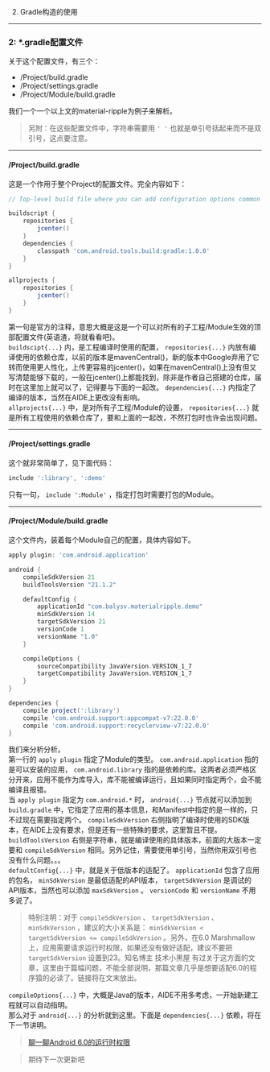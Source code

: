 2. Gradle构造的使用
-------
### 2: *.gradle配置文件  
关于这个配置文件，有三个：

- /Project/build.gradle
- /Project/settings.gradle
- /Project/Module/build.gradle

我们一个一个以上文的material-ripple为例子来解析。 
> 另附：在这些配置文件中，字符串需要用 `' '` 也就是单引号括起来而不是双引号，这点要注意。

**** 
#### /Project/build.gradle

这是一个作用于整个Project的配置文件。完全内容如下：
```groovy
// Top-level build file where you can add configuration options common to all sub-projects/modules.

buildscript {
    repositories {
        jcenter()
    }
    dependencies {
        classpath 'com.android.tools.build:gradle:1.0.0'
    }
}

allprojects {
    repositories {
        jcenter()
    }
}
```
第一句是官方的注释，意思大概是这是一个可以对所有的子工程/Module生效的顶部配置文件(英语渣，将就看看吧)。  
 `buildscipt{...}` 内，是工程编译时使用的配置， `repositories{...}` 内放有编译使用的依赖仓库，以前的版本是mavenCentral()，新的版本中Google弃用了它转而使用更人性化，上传更容易的jcenter()，如果在mavenCentral()上没有但又写清楚能够下载的，一般在jcenter()上都能找到，除非是作者自己搭建的仓库，届时在这里加上就可以了，记得要与下面的一起改。 `dependencies{...}` 内指定了编译的版本，当然在AIDE上更改没有影响。  
 `allprojects{...}` 中，是对所有子工程/Module的设置， `repositories{...}` 就是所有工程使用的依赖仓库了，要和上面的一起改，不然打包时也许会出现问题。  
****
#### /Project/settings.gradle

这个就非常简单了，见下面代码：
```groovy
include ':library', ':demo'
```
只有一句， `include ':Module'` ，指定打包时需要打包的Module。  
  
****
#### /Project/Module/build.gradle

这个文件内，装着每个Module自己的配置，具体内容如下。  
```groovy
apply plugin: 'com.android.application'

android {
    compileSdkVersion 21
    buildToolsVersion "21.1.2"

    defaultConfig {
        applicationId "com.balysv.materialripple.demo"
        minSdkVersion 14
        targetSdkVersion 21
        versionCode 1
        versionName "1.0"
    }

    compileOptions {
        sourceCompatibility JavaVersion.VERSION_1_7
        targetCompatibility JavaVersion.VERSION_1_7
    }
}

dependencies {
    compile project(':library')
    compile 'com.android.support:appcompat-v7:22.0.0'
    compile 'com.android.support:recyclerview-v7:22.0.0'
}
```
我们来分析分析。  
第一行的 `apply plugin` 指定了Module的类型。 `com.android.application` 指的是可以安装的应用， `com.android.library` 指的是依赖的库。这两者必须严格区分开来，应用不能作为库导入，库不能被编译运行，且如果同时指定两个，会不能编译且报错。  
当 `apply plugin` 指定为 `com.android.*` 时， `android{...}` 节点就可以添加到 `build.gradle` 中，它指定了应用的基本信息，和Manifest中指定的是一样的，只不过现在需要指定两个。 `compileSdkVersion` 右侧指明了编译时使用的SDK版本，在AIDE上没有要求，但是还有一些特殊的要求，这里暂且不提。 `buildToolsVersion` 右侧是字符串，就是编译使用的具体版本，前面的大版本一定要和 `compileSdkVersion` 相同。另外记住，需要使用单引号，当然你用双引号也没有什么问题。。。  
 `defaultConfig{...}` 中，就是关于低版本的适配了。 `applicationId` 包含了应用的包名， `minSdkVersion` 是最低适配的API版本， `targetSdkVersion` 是调试的API版本，当然也可以添加 `maxSdkVersion` 。 `versionCode` 和 `versionName` 不用多说了。
> 特别注明：对于 `compileSdkVersion` 、 `targetSdkVersion` 、 `minSdkVersion` ，建议的大小关系是： `minSdkVersion < targetSdkVersion <= compileSdkVersion` 。另外，在6.0 Marshmallow上，应用需要请求运行时权限，如果还没有做好适配，建议不要把 `targetSdkVersion` 设置到23。知名博主 技术小黑屋 有过关于这方面的文章，这里由于篇幅问题，不能全部说明，那篇文章几乎是想要适配6.0的程序猿的必读了。链接将在文末放出。  

 `compileOptions{...}` 中，大概是Java的版本，AIDE不用多考虑，一开始新建工程就可以自动指明。  
那么对于 `android{...}` 的分析就到这里。下面是 `dependencies{...}` 依赖，将在下一节讲明。  

> [ 聊一聊Android 6.0的运行时权限 ](http://droidyue.com/blog/2016/01/17/understanding-marshmallow-runtime-permission/)
 
 
> 期待下一次更新吧
